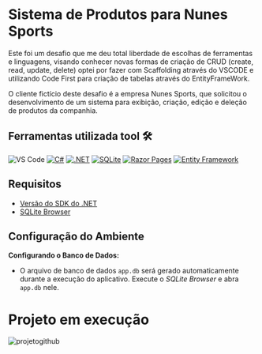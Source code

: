 # Sistema de Produtos para Nunes Sports
Este foi um desafio que me deu total liberdade de escolhas de ferramentas e linguagens, visando conhecer novas formas de criação de CRUD (create, read, update, delete) optei por fazer com Scaffolding através do VSCODE e utilizando Code First para criação de tabelas através do EntityFrameWork.

O cliente fictício deste desafio é a empresa Nunes Sports, que solicitou o desenvolvimento de um sistema para exibição, criação, edição e deleção de produtos da companhia.

## Ferramentas utilizada tool 🛠

![VS Code](https://img.shields.io/badge/VSCode-blue.svg?logo=visual-studio-code)
[![C#](https://img.shields.io/badge/C%23-007ACC?logo=c-sharp&logoColor=white)](https://docs.microsoft.com/en-us/dotnet/csharp/)
[![.NET](https://img.shields.io/badge/.NET%207.0-007ACC?logo=dotnet&logoColor=white)](https://dotnet.microsoft.com/)
[![SQLite](https://img.shields.io/badge/SQLite-007ACC?logo=sqlite&logoColor=white)](https://www.sqlite.org/index.html)
[![Razor Pages](https://img.shields.io/badge/Razor%20Pages-007ACC?logo=razor&logoColor=white)](https://docs.microsoft.com/en-us/aspnet/core/razor-pages/)
[![Entity Framework](https://img.shields.io/badge/Entity%20Framework-007ACC?logo=entity-framework&logoColor=white)](https://docs.microsoft.com/en-us/ef/)


## Requisitos

- [Versão do SDK do .NET](https://dotnet.microsoft.com/pt-br/download/dotnet/7.0) 
- [SQLite Browser](https://sqlitebrowser.org/dl/) 

## Configuração do Ambiente

 **Configurando o Banco de Dados:**
   - O arquivo de banco de dados `app.db` será gerado automaticamente durante a execução do aplicativo. Execute o <i>SQLite Browser</i> e abra `app.db` nele.

# Projeto em execução
![projetogithub](https://github.com/ogabrielsete/NunesSports/assets/108602864/ddef20f0-7f8b-4ed1-bccc-f90389e176c9)
